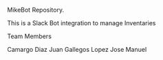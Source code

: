 MikeBot Repository.

This is a Slack Bot integration to manage Inventaries

Team Members

Camargo Diaz Juan
Gallegos Lopez Jose Manuel